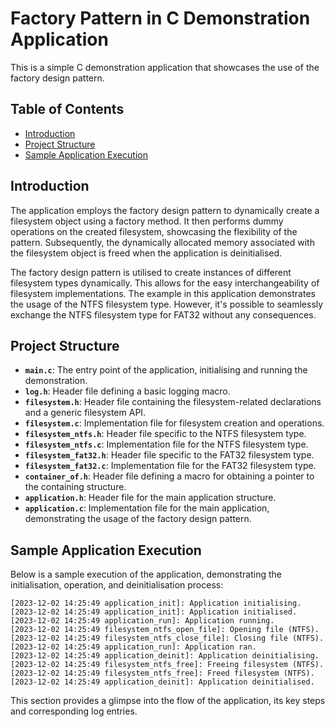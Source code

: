# Factory Pattern in C Demonstration Application

This is a simple C demonstration application that showcases the use of the factory design pattern.

## Table of Contents

- [Introduction](#introduction)
- [Project Structure](#project-structure)
- [Sample Application Execution](#sample-application-execution)

## Introduction

The application employs the factory design pattern to dynamically create a filesystem object using a factory method. It then performs dummy operations on the created filesystem, showcasing the flexibility of the pattern. Subsequently, the dynamically allocated memory associated with the filesystem object is freed when the application is deinitialised.

The factory design pattern is utilised to create instances of different filesystem types dynamically. This allows for the easy interchangeability of filesystem implementations. The example in this application demonstrates the usage of the NTFS filesystem type. However, it's possible to seamlessly exchange the NTFS filesystem type for FAT32 without any consequences.

## Project Structure

- **`main.c`**: The entry point of the application, initialising and running the demonstration.
- **`log.h`**: Header file defining a basic logging macro.
- **`filesystem.h`**: Header file containing the filesystem-related declarations and a generic filesystem API.
- **`filesystem.c`**: Implementation file for filesystem creation and operations.
- **`filesystem_ntfs.h`**: Header file specific to the NTFS filesystem type.
- **`filesystem_ntfs.c`**: Implementation file for the NTFS filesystem type.
- **`filesystem_fat32.h`**: Header file specific to the FAT32 filesystem type.
- **`filesystem_fat32.c`**: Implementation file for the FAT32 filesystem type.
- **`container_of.h`**: Header file defining a macro for obtaining a pointer to the containing structure.
- **`application.h`**: Header file for the main application structure.
- **`application.c`**: Implementation file for the main application, demonstrating the usage of the factory design pattern.

## Sample Application Execution

Below is a sample execution of the application, demonstrating the initialisation, operation, and deinitialisation process:

```
[2023-12-02 14:25:49 application_init]: Application initialising.    
[2023-12-02 14:25:49 application_init]: Application initialised.     
[2023-12-02 14:25:49 application_run]: Application running.
[2023-12-02 14:25:49 filesystem_ntfs_open_file]: Opening file (NTFS).
[2023-12-02 14:25:49 filesystem_ntfs_close_file]: Closing file (NTFS).
[2023-12-02 14:25:49 application_run]: Application ran.
[2023-12-02 14:25:49 application_deinit]: Application deinitialising. 
[2023-12-02 14:25:49 filesystem_ntfs_free]: Freeing filesystem (NTFS).
[2023-12-02 14:25:49 filesystem_ntfs_free]: Freed filesystem (NTFS).  
[2023-12-02 14:25:49 application_deinit]: Application deinitialised.
```

This section provides a glimpse into the flow of the application, its key steps and corresponding log entries.
